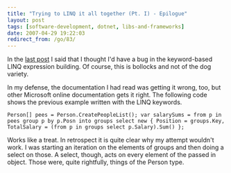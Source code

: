 ```yaml
---
title: "Trying to LINQ it all together (Pt. I) - Epilogue"
layout: post
tags: [software-development, dotnet, libs-and-frameworks]
date: 2007-04-29 19:22:03
redirect_from: /go/83/
---
```


In the [last post](?q=node/115) I said that I thought I'd have a bug in the keyword-based LINQ expression building. Of course, this is bollocks and not of the dog variety.

In my defense, the documentation I had read was getting it wrong, too, but other Microsoft online documentation gets it right. The following code shows the previous example written with the LINQ keywords.

`
      Person[] pees = Person.CreatePeopleList();
      var salarySums =
        from p in pees group p by p.Posn into groups
        select new { Position = groups.Key, TotalSalary = (from p in groups select p.Salary).Sum() };
`

Works like a treat. In retrospect it is quite clear why my attempt wouldn't work. I was starting an iteration on the elements of groups and then doing a select on those. A select, though, acts on every element of the passed in object. Those were, quite rightfully, things of the Person type.